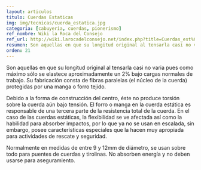 ```yaml
---
layout: articulos
titulo: Cuerdas Estaticas
img: img/tecnicas/cuerda_estatica.jpg
categoria: [cabuyeria, cuerdas, pionerismo]
ref_nombre: Wiki la Roca del Consejo
ref_url: http://wiki.larocadelconsejo.net/index.php?title=Cuerdas_est%C3%A1ticas
resumen: Son aquellas en que su longitud original al tensarla casi no varia pues como máximo sólo se elastece aproximadamente un 2% bajo cargas normales de trabajo.
orden: 21
---
```

Son aquellas en que su longitud original al tensarla casi no varia pues como máximo sólo se elastece aproximadamente un 2% bajo cargas normales de trabajo. Su fabricación consta de fibras paralelas (el núcleo de la cuerda) protegidas por una manga o forro tejido.

Debido a la forma de construcción del centro, éste no produce torsión sobre la cuerda aún bajo tensión. El forro o manga en la cuerda estática es responsable de una tercera parte de la resistencia total de la cuerda. En el caso de las cuerdas estáticas, la flexibilidad se ve afectada así como la habilidad para absorber impactos, por lo que ya no se usan en escalada, sin embargo, posee características especiales que la hacen muy apropiada para actividades de rescate y seguridad.

Normalmente en medidas de entre 9 y 12mm de diámetro, se usan sobre todo para puentes de cuerdas y tirolinas. No absorben energía y no deben usarse para aseguramiento.
